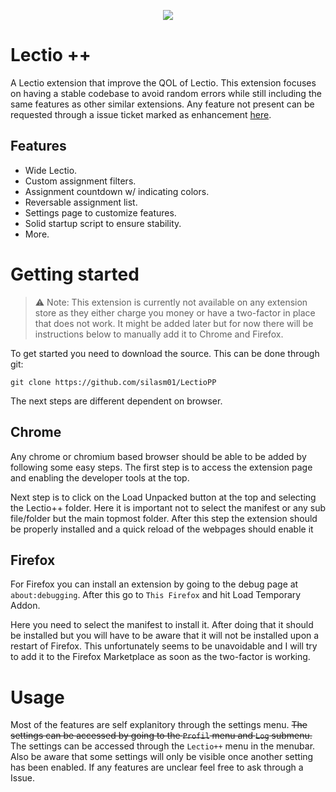 <p align="center">
    <img src="https://github.com/user-attachments/assets/efac0f50-a466-4474-b58f-70d6bd08a0d4">

# Lectio ++
A Lectio extension that improve the QOL of Lectio. This extension focuses on having a stable codebase to avoid random errors while still including the same features as other similar extensions. Any feature not present can be requested through a issue ticket marked as enhancement [here](https://github.com/silasm01/LectioPP/issues).

## Features
* Wide Lectio.
* Custom assignment filters.
* Assignment countdown w/ indicating colors.
* Reversable assignment list.
* Settings page to customize features.
* Solid startup script to ensure stability.
* More.

# Getting started
> ⚠️ Note: This extension is currently not available on any extension store as they either charge you money or have a two-factor in place that does not work. It might be added later but for now there will be instructions below to manually add it to Chrome and Firefox.

To get started you need to download the source. This can be done through git:
```
git clone https://github.com/silasm01/LectioPP
```
The next steps are different dependent on browser. 
## Chrome
Any chrome or chromium based browser should be able to be added by following some easy steps. 
The first step is to access the extension page and enabling the developer tools at the top. 

Next step is to click on the Load Unpacked button at the top and selecting the Lectio++ folder. Here it is important not to select the manifest or any sub file/folder but the main topmost folder.
After this step the extension should be properly installed and a quick reload of the webpages should enable it

## Firefox
For Firefox you can install an extension by going to the debug page at ```about:debugging```. After this go to ```This Firefox``` and hit Load Temporary Addon.

Here you need to select the manifest to install it. After doing that it should be installed but you will have to be aware that it will not be installed upon a restart of Firefox. This unfortunately seems to be unavoidable and I will try to add it to the Firefox Marketplace as soon as the two-factor is working.

# Usage
Most of the features are self explanitory through the settings menu. ~~The settings can be accessed by going to the ```Profil``` menu and ```Log``` submenu.~~ The settings can be accessed through the ```Lectio++``` menu in the menubar. Also be aware that some settings will only be visible once another setting has been enabled.
If any features are unclear feel free to ask through a Issue.
